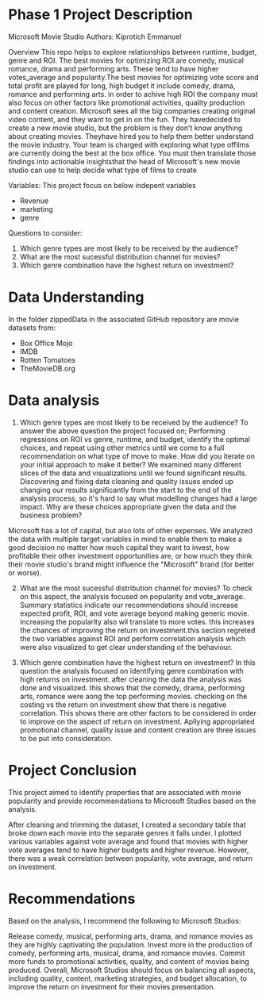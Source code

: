 # Phase 1 Project Description

Microsoft Movie Studio
Authors: Kiprotich Emmanuel

Overview
This repo helps to explore relationships between runtime, budget, genre and ROI. The best movies for optimizing ROI are comedy, musical romance, drama and performing arts. These tend to have higher votes_average and popularity.The best movies for optimizing vote score and total profit are played for long, high budget it include comedy, drama, romance and performing arts. in order to achive high ROI the company must also focus on other factors like promotional activities, quality production and content creation.
Microsoft sees all the big companies creating original video content, and they want to get in on the fun. They havedecided to create a new movie studio, but the problem is they don’t know anything about creating movies. Theyhave hired you to help them better understand the movie industry. Your team is charged with exploring what type offilms are currently doing the best at the box office. You must then translate those findings into actionable insightsthat the head of Microsoft's new movie studio can use to help decide what type of films to create

Variables:
This project focus on below indepent variables
* Revenue
* marketing
* genre

Questions to consider:

1. Which genre types are most likely to be received by the audience?
2. What are the most sucessful distribution channel for movies?
3. Which genre combination have the highest return on investment?

# Data Understanding
In the folder zippedData in the associated GitHub repository are movie datasets from:

* Box Office Mojo
* IMDB
* Rotten Tomatoes
* TheMovieDB.org
# Data analysis

1. Which genre types are most likely to be received by the audience?
To answer the above question the project focused on;
Performing regressions on ROI vs genre, runtime, and budget, identify the optimal choices, and repeat using other metrics until we come to a full recommendation on what type of move to make.
How did you iterate on your initial approach to make it better?
We examined many different slices of the data and visualizations until we found significant results. Discovering and fixing data cleaning and quality issues ended up changing our results significantly from the start to the end of the analysis process, so it's hard to say what modelling changes had a large impact.
Why are these choices appropriate given the data and the business problem?

Microsoft has a lot of capital, but also lots of other expenses. We analyzed the data with multiple target variables in mind to enable them to make a good decision no matter how much capital they want to invest, how profitable their other investment opportunities are, or how much they think their movie studio's brand might influence the "Microsoft" brand (for better or worse).

2. What are the most sucessful distribution channel for movies?
To check on this aspect, the analysis focused on popularity and vote_average.
Summary statistics indicate our recommendations should increase expected profit, ROI, and vote average beyond making generic movie. increasing the popularity also wil translate to more votes. this increases the chances of improving the return on investment.this section regreted the two variables against ROI and perform correlation analysis which were also visualized to get clear understanding of the behaviour.

3. Which genre combination have the highest return on investment?
In this question the analysis focused on identifying genre combination with high returns on investment. after cleaning the data the analysis was done and visualized. this shows that the comedy, drama, performing arts, romance were aong the top performing movies. checking on the costing vs the return on investment show that there is negative correlation. This shows there are other factors to be considered in order to improve on the aspect of return on investment. Apllying appropriated promotional channel, quality issue and content creation are three issues to be put into consideration. 

# Project Conclusion
This project aimed to identify properties that are associated with movie popularity and provide recommendations to Microsoft Studios based on the analysis.

After cleaning and trimming the dataset, I created a secondary table that broke down each movie into the separate genres it falls under. I plotted various variables against vote average and found that movies with higher vote averages tend to have higher budgets and higher revenue. However, there was a weak correlation between popularity, vote average, and return on investment.

# Recommendations
Based on the analysis, I recommend the following to Microsoft Studios:

Release comedy, musical, performing arts, drama, and romance movies as they are highly captivating the population.
Invest more in the production of comedy, performing arts, musical, drama, and romance movies.
Commit more funds to promotional activities, quality, and content of movies being produced.
Overall, Microsoft Studios should focus on balancing all aspects, including quality, content, marketing strategies, and budget allocation, to improve the return on investment for their movies.presentation.

